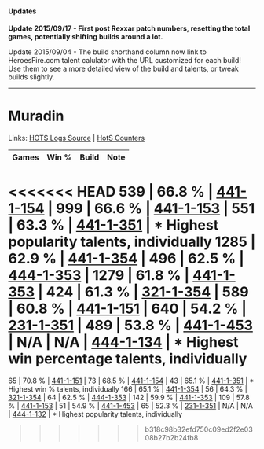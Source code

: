 #### Updates
**Update 2015/09/17 - First post Rexxar patch numbers, resetting the total games, potentially shifting builds around a lot.**

Update 2015/09/04 - The build shorthand column now link to HeroesFire.com talent calulator with the URL customized for each build!  
Use them to see a more detailed view of the build and talents, or tweak builds slightly.

***

# Muradin

Links: [HOTS Logs Source](https://www.hotslogs.com/Sitewide/HeroDetails?Hero=Muradin) | [HotS Counters](http://hotscounters.com/#/hero/Muradin)

Games  | Win %  | Build     | Note
-----  | -----  | -----     | ----
<<<<<<< HEAD
539    | 66.8 % | [441-1-154](http://www.heroesfire.com/hots/talent-calculator/muradin#s-MI) | 
999    | 66.6 % | [441-1-153](http://www.heroesfire.com/hots/talent-calculator/muradin#s-MH) | 
551    | 63.3 % | [441-1-351](http://www.heroesfire.com/hots/talent-calculator/muradin#s-PN) | * Highest popularity talents, individually
1285   | 62.9 % | [441-1-354](http://www.heroesfire.com/hots/talent-calculator/muradin#s-PQ) | 
496    | 62.5 % | [444-1-353](http://www.heroesfire.com/hots/talent-calculator/muradin#t5k9) | 
1279   | 61.8 % | [441-1-353](http://www.heroesfire.com/hots/talent-calculator/muradin#s-PP) | 
424    | 61.3 % | [321-1-354](http://www.heroesfire.com/hots/talent-calculator/muradin#oPRQ) | 
589    | 60.8 % | [441-1-151](http://www.heroesfire.com/hots/talent-calculator/muradin#s-MF) | 
640    | 54.2 % | [231-1-351](http://www.heroesfire.com/hots/talent-calculator/muradin#kzit) | 
489    | 53.8 % | [441-1-453](http://www.heroesfire.com/hots/talent-calculator/muradin#s-Qz) | 
N/A    | N/A    | [444-1-134](http://www.heroesfire.com/hots/talent-calculator/muradin#t5gk) | * Highest win percentage talents, individually
=======
65     | 70.8 % | [441-1-151](http://www.heroesfire.com/hots/talent-calculator/muradin#s-MF) | 
73     | 68.5 % | [441-1-154](http://www.heroesfire.com/hots/talent-calculator/muradin#s-MI) | 
43     | 65.1 % | [441-1-351](http://www.heroesfire.com/hots/talent-calculator/muradin#s-PN) | * Highest win % talents, individually
166    | 65.1 % | [441-1-354](http://www.heroesfire.com/hots/talent-calculator/muradin#s-PQ) | 
56     | 64.3 % | [321-1-354](http://www.heroesfire.com/hots/talent-calculator/muradin#oPRQ) | 
64     | 62.5 % | [444-1-353](http://www.heroesfire.com/hots/talent-calculator/muradin#t5k9) | 
142    | 59.9 % | [441-1-353](http://www.heroesfire.com/hots/talent-calculator/muradin#s-PP) | 
109    | 57.8 % | [441-1-153](http://www.heroesfire.com/hots/talent-calculator/muradin#s-MH) | 
51     | 54.9 % | [441-1-453](http://www.heroesfire.com/hots/talent-calculator/muradin#s-Qz) | 
65     | 52.3 % | [231-1-351](http://www.heroesfire.com/hots/talent-calculator/muradin#kzit) | 
N/A    | N/A    | [444-1-132](http://www.heroesfire.com/hots/talent-calculator/muradin#t5gi) | * Highest popularity talents, individually
>>>>>>> b318c98b32efd750c09ed2f2e0308b27b2b24fb8
